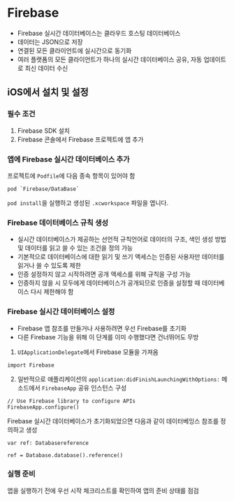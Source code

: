 # Firebase

- Firebase 실시간 데이터베이스는 클라우드 호스팅 데이터베이스
- 데이터는 JSON으로 저장
- 연결된 모든 클라이언트에 실시간으로 동기화
- 여러 플랫폼의 모든 클라이언트가 하나의 실시간 데이터베이스 공유, 자동 업데이트로 최신 데이터 수신

## iOS에서 설치 및 설정

### 필수 조건

1. Firebase SDK 설치
2. Firebase 콘솔에서 Firebase 프로젝트에 앱 추가

### 앱에 Firebase 실시간 데이터베이스 추가

프로젝트에 `Podfile`에 다음 종속 항목이 있어야 함

``
pod `Firebase/DataBase`
``

`pod install`을 실행하고 생성된 `.xcworkspace` 파일을 엽니다.

### Firebase 데이터베이스 규칙 생성

- 실시간 데이터베이스가 제공하는 선언적 규칙언어로 데이터의 구조, 색인 생성 방법 및 데이터를 읽고 쓸 수 있는 조건을 정의 가능
- 기본적으로 데이터베이스에 대한 읽기 및 쓰기 액세스는 인증된 사용자만 데이터를 읽거나 쓸 수 있도록 제한
- 인증 설정하지 않고 시작하려면 공개 액세스를 위해 규칙을 구성 가능
- 인증하지 않을 시 모두에게 데이터베이스가 공개되므로 인증을 설정할 때 데이터베이스 다시 제한해야 함

### Firebase 실시간 데이터베이스 설정

- Firebase 앱 참조를 만들거나 사용하려면 우선 Firebase를 초기화
- 다른 Firebase 기능을 위해 이 단계를 이미 수행했다면 건너뛰어도 무방

1. `UIApplicationDelegate`에서 Firebase 모듈을 가져옴

``
import Firebase
``

2. 일반적으로 애플리케이션의 `application:didFinishLaunchingWithOptions:` 메소드에서 `FirebaseApp` 공유 인스턴스 구성

```
// Use Firebase library to configure APIs
FirebaseApp.configure()
```

Firebase 실시간 데이터베이스가 초기화되었으면 다음과 같이 데이터베잉스 참조를 정의하고 생성

```
var ref: Databasereference

ref = Database.database().reference()
```

### 실행 준비

앱을 실행하기 전에 우선 시작 체크리스트를 확인하여 앱의 준비 상태를 점검
